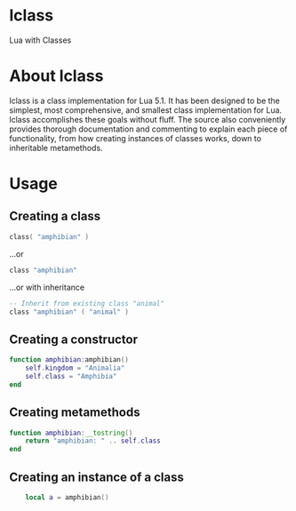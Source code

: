lclass
======

Lua with Classes

About lclass
============

lclass is a class implementation for Lua 5.1. It has been designed to be the
simplest, most comprehensive, and smallest class implementation for Lua. lclass
accomplishes these goals without fluff. The source also conveniently provides
thorough documentation and commenting to explain each piece of functionality,
from how creating instances of classes works, down to inheritable metamethods.

Usage
=====

Creating a class
----------------

```lua
class( "amphibian" )
```

...or

```lua
class "amphibian"
```

...or with inheritance

```lua
-- Inherit from existing class "animal"
class "amphibian" ( "animal" )
```

Creating a constructor
----------------------

```lua
function amphibian:amphibian()
	self.kingdom = "Animalia"
	self.class = "Amphibia"
end
```

Creating metamethods
--------------------

```lua
function amphibian:__tostring()
	return "amphibian: " .. self.class
end
```

Creating an instance of a class
-------------------------------

```lua
	local a = amphibian()
```
